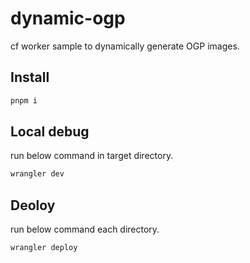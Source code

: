 # dynamic-ogp
cf worker sample to dynamically generate OGP images.

## Install
```bash
pnpm i
```

## Local debug
run below command in target directory.
```bash
wrangler dev
```

## Deoloy
run below command each directory.
```bash
wrangler deploy
```